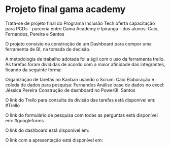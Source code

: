 # Projeto final gama academy

Trata-se de projeto final do  Programa Inclusão Tech oferta capacitação para PCDs - parceria entre Gama Academy e Ipiranga - dos alunos: Caio, Fernandes, Pereira e Santos

O projeto consiste na construção de um Dashboard para compor uma ferramenta de BI, na tomada de decisão.

A metodologia de trabalho adotada foi a ágil com o uso da ferramenta trello. As tarefas foram divididas de acordo com a maior afinidade das integrantes, ficando da seguinte forma:

Organização de tarefas no Kanban usando o Scrum: Caio
Elaboração e coleda de dados para pesquisa: Fernandes
Análise base de dados no excel: Jéssica Pereira
Construção de dashboard no PowerBI: Santos

O link do Trello para consulta da divisão das tarefas está disponível em: #Trello

O link do formulário de pesquisa com todas as perguntas está disponível em: #googleforms

O link do dashboard está disponível em:

O link com a apresentação está disponível em:
